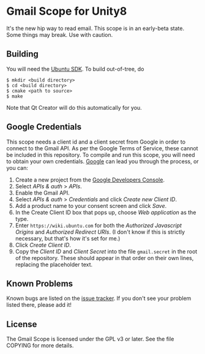 Gmail Scope for Unity8
======================
It's the new hip way to read email.  This scope is in an early-beta
state.  Some things may break.  Use with caution.

Building
--------
You will need the [Ubuntu SDK][1].  To build out-of-tree, do
```
$ mkdir <build directory>
$ cd <build directory>
$ cmake <path to source>
$ make
```
Note that Qt Creator will do this automatically for you.

Google Credentials
------------------
This scope needs a client id and a client secret from Google in order to
connect to the Gmail API.  As per the Google Terms of Service, these
cannot be included in this repository.  To compile and run this scope,
you will need to obtain your own credentials.  [Google][2] can lead you
through the process, or you can:

1. Create a new project from the [Google Developers Console][3].
2. Select *APIs & auth* > *APIs*.
3. Enable the Gmail API.
4. Select *APIs & auth* > *Credentials* and click *Create new Client ID*.
5. Add a product name to your consent screen and click *Save*.
6. In the Create Client ID box that pops up, choose *Web application* as the type.
7. Enter `https://wiki.ubuntu.com` for both the *Authorized Javascript Origins* and *Authorized Redirect URIs*.  (I don't know if this is strictly necessary, but that's how it's set for me.)
8. Click *Create Client ID*.
9. Copy the *Client ID* and *Client Secret* into the file `gmail.secret` in the root of the repository.  These should appear in that order on their own lines, replacing the placeholder text.

Known Problems
--------------
Known bugs are listed on the [issue tracker][4].  If you don't see
your problem listed there, please add it!

License
-------
The Gmail Scope is licensed under the GPL v3 or later.  See the file
COPYING for more details.


[1]: http://developer.ubuntu.com/start/ubuntu-sdk/installing-the-sdk/ "Ubuntu SDK"
[2]: https://developers.google.com/gmail/api/auth/web-server#create_a_client_id_and_client_secret
[3]: https://console.developers.google.com/
[4]: https://github.com/rschroll/gmail-scope/issues "Bug tracker"
